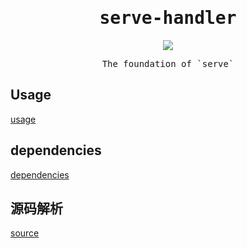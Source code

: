<h1 align="center"><samp>serve-handler</samp></h1>

<p align="center"><a href="https://github.com/vercel/serve-handler"><img src="https://img.shields.io/badge/-Github-black.svg" /></a></p>

<p align="center"><samp>The foundation of `serve`</samp></p>

## Usage

[usage](./usage.md)

## dependencies

[dependencies](./dependencies.md)

## 源码解析

[source](./source.md)
